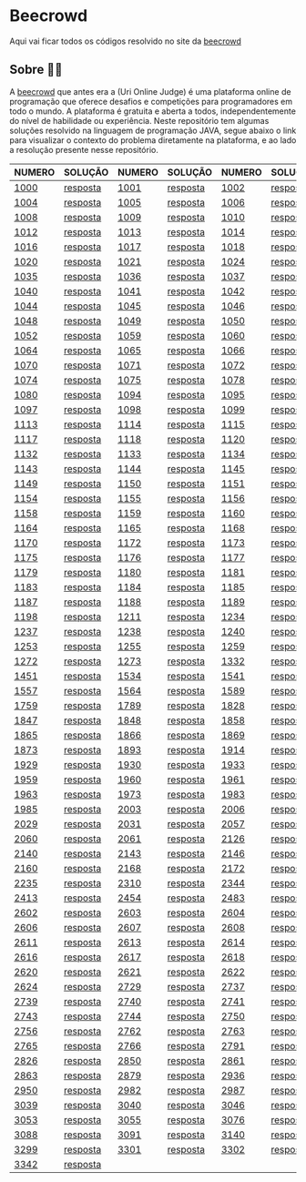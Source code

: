 # Beecrowd
Aqui vai ficar todos os códigos resolvido no site da [beecrowd](https://www.beecrowd.com.br/)
## Sobre :man_technologist:
A [beecrowd](https://www.beecrowd.com.br/) que antes era a (Uri Online Judge) é uma plataforma online de programação que oferece desafios e competições para programadores em todo o mundo. A plataforma é gratuita e aberta a todos, independentemente do nível de habilidade ou experiência. Neste repositório tem algumas soluções resolvido na linguagem de programação JAVA, segue abaixo o link para visualizar o contexto do problema diretamente na plataforma, e ao lado a resolução presente nesse repositório.

| NUMERO  | SOLUÇÃO | NUMERO  | SOLUÇÃO | NUMERO  | SOLUÇÃO | NUMERO  | SOLUÇÃO |
| ------------- | ------------- | ------------- |------------- | ------------- |------------- |------------- |------------- |
|[1000](https://www.beecrowd.com.br/judge/pt/problems/view/1000) | [resposta](https://github.com/mulucas/Uri-Online-Judge/blob/master/uri/src/iniciante/_1000.java) |[1001](https://www.beecrowd.com.br/judge/pt/problems/view/1001) | [resposta](https://github.com/mulucas/Uri-Online-Judge/blob/master/uri/src/iniciante/_1001.java) |[1002](https://www.beecrowd.com.br/judge/pt/problems/view/1002) | [resposta](https://github.com/mulucas/Uri-Online-Judge/blob/master/uri/src/iniciante/_1002.java) |[1003](https://www.beecrowd.com.br/judge/pt/problems/view/1003) | [resposta](https://github.com/mulucas/Uri-Online-Judge/blob/master/uri/src/iniciante/_1003.java) |
[1004](https://www.beecrowd.com.br/judge/pt/problems/view/1004) | [resposta](https://github.com/mulucas/Uri-Online-Judge/blob/master/uri/src/iniciante/_1004.java) |[1005](https://www.beecrowd.com.br/judge/pt/problems/view/1005) | [resposta](https://github.com/mulucas/Uri-Online-Judge/blob/master/uri/src/iniciante/_1005.java) |[1006](https://www.beecrowd.com.br/judge/pt/problems/view/1006) | [resposta](https://github.com/mulucas/Uri-Online-Judge/blob/master/uri/src/iniciante/_1006.java) |[1007](https://www.beecrowd.com.br/judge/pt/problems/view/1007) | [resposta](https://github.com/mulucas/Uri-Online-Judge/blob/master/uri/src/iniciante/_1007.java) |
[1008](https://www.beecrowd.com.br/judge/pt/problems/view/1008) | [resposta](https://github.com/mulucas/Uri-Online-Judge/blob/master/uri/src/iniciante/_1008.java) |[1009](https://www.beecrowd.com.br/judge/pt/problems/view/1009) | [resposta](https://github.com/mulucas/Uri-Online-Judge/blob/master/uri/src/iniciante/_1009.java) |[1010](https://www.beecrowd.com.br/judge/pt/problems/view/1010) | [resposta](https://github.com/mulucas/Uri-Online-Judge/blob/master/uri/src/iniciante/_1010.java) |[1011](https://www.beecrowd.com.br/judge/pt/problems/view/1011) | [resposta](https://github.com/mulucas/Uri-Online-Judge/blob/master/uri/src/iniciante/_1011.java) |
[1012](https://www.beecrowd.com.br/judge/pt/problems/view/1012) | [resposta](https://github.com/mulucas/Uri-Online-Judge/blob/master/uri/src/iniciante/_1012.java) |[1013](https://www.beecrowd.com.br/judge/pt/problems/view/1013) | [resposta](https://github.com/mulucas/Uri-Online-Judge/blob/master/uri/src/iniciante/_1013.java) |[1014](https://www.beecrowd.com.br/judge/pt/problems/view/1014) | [resposta](https://github.com/mulucas/Uri-Online-Judge/blob/master/uri/src/iniciante/_1014.java) |[1015](https://www.beecrowd.com.br/judge/pt/problems/view/1015) | [resposta](https://github.com/mulucas/Uri-Online-Judge/blob/master/uri/src/iniciante/_1015.java) |
[1016](https://www.beecrowd.com.br/judge/pt/problems/view/1016) | [resposta](https://github.com/mulucas/Uri-Online-Judge/blob/master/uri/src/iniciante/_1016.java) |[1017](https://www.beecrowd.com.br/judge/pt/problems/view/1017) | [resposta](https://github.com/mulucas/Uri-Online-Judge/blob/master/uri/src/iniciante/_1017.java) |[1018](https://www.beecrowd.com.br/judge/pt/problems/view/1018) | [resposta](https://github.com/mulucas/Uri-Online-Judge/blob/master/uri/src/iniciante/_1018.java) |[1019](https://www.beecrowd.com.br/judge/pt/problems/view/1019) | [resposta](https://github.com/mulucas/Uri-Online-Judge/blob/master/uri/src/iniciante/_1019.java) |
[1020](https://www.beecrowd.com.br/judge/pt/problems/view/1020) | [resposta](https://github.com/mulucas/Uri-Online-Judge/blob/master/uri/src/iniciante/_1020.java) |[1021](https://www.beecrowd.com.br/judge/pt/problems/view/1021) | [resposta](https://github.com/mulucas/Uri-Online-Judge/blob/master/uri/src/iniciante/_1021.java) |[1024](https://www.beecrowd.com.br/judge/pt/problems/view/1024) | [resposta](https://github.com/mulucas/Uri-Online-Judge/blob/master/uri/src/iniciante/_1024.java) |[1028](https://www.beecrowd.com.br/judge/pt/problems/view/1028) | [resposta](https://github.com/mulucas/Uri-Online-Judge/blob/master/uri/src/iniciante/_1028.java) |
[1035](https://www.beecrowd.com.br/judge/pt/problems/view/1035) | [resposta](https://github.com/mulucas/Uri-Online-Judge/blob/master/uri/src/iniciante/_1035.java) |[1036](https://www.beecrowd.com.br/judge/pt/problems/view/1036) | [resposta](https://github.com/mulucas/Uri-Online-Judge/blob/master/uri/src/iniciante/_1036.java) |[1037](https://www.beecrowd.com.br/judge/pt/problems/view/1037) | [resposta](https://github.com/mulucas/Uri-Online-Judge/blob/master/uri/src/iniciante/_1037.java) |[1038](https://www.beecrowd.com.br/judge/pt/problems/view/1038) | [resposta](https://github.com/mulucas/Uri-Online-Judge/blob/master/uri/src/iniciante/_1038.java) |
[1040](https://www.beecrowd.com.br/judge/pt/problems/view/1040) | [resposta](https://github.com/mulucas/Uri-Online-Judge/blob/master/uri/src/iniciante/_1040.java) |[1041](https://www.beecrowd.com.br/judge/pt/problems/view/1041) | [resposta](https://github.com/mulucas/Uri-Online-Judge/blob/master/uri/src/iniciante/_1041.java) |[1042](https://www.beecrowd.com.br/judge/pt/problems/view/1042) | [resposta](https://github.com/mulucas/Uri-Online-Judge/blob/master/uri/src/iniciante/_1042.java) |[1043](https://www.beecrowd.com.br/judge/pt/problems/view/1043) | [resposta](https://github.com/mulucas/Uri-Online-Judge/blob/master/uri/src/iniciante/_1043.java) |
[1044](https://www.beecrowd.com.br/judge/pt/problems/view/1044) | [resposta](https://github.com/mulucas/Uri-Online-Judge/blob/master/uri/src/iniciante/_1044.java) |[1045](https://www.beecrowd.com.br/judge/pt/problems/view/1045) | [resposta](https://github.com/mulucas/Uri-Online-Judge/blob/master/uri/src/iniciante/_1045.java) |[1046](https://www.beecrowd.com.br/judge/pt/problems/view/1046) | [resposta](https://github.com/mulucas/Uri-Online-Judge/blob/master/uri/src/iniciante/_1046.java) |[1047](https://www.beecrowd.com.br/judge/pt/problems/view/1047) | [resposta](https://github.com/mulucas/Uri-Online-Judge/blob/master/uri/src/iniciante/_1047.java) |
[1048](https://www.beecrowd.com.br/judge/pt/problems/view/1048) | [resposta](https://github.com/mulucas/Uri-Online-Judge/blob/master/uri/src/iniciante/_1048.java) |[1049](https://www.beecrowd.com.br/judge/pt/problems/view/1049) | [resposta](https://github.com/mulucas/Uri-Online-Judge/blob/master/uri/src/iniciante/_1049.java) |[1050](https://www.beecrowd.com.br/judge/pt/problems/view/1050) | [resposta](https://github.com/mulucas/Uri-Online-Judge/blob/master/uri/src/iniciante/_1050.java) |[1051](https://www.beecrowd.com.br/judge/pt/problems/view/1051) | [resposta](https://github.com/mulucas/Uri-Online-Judge/blob/master/uri/src/iniciante/_1051.java) |
[1052](https://www.beecrowd.com.br/judge/pt/problems/view/1052) | [resposta](https://github.com/mulucas/Uri-Online-Judge/blob/master/uri/src/iniciante/_1052.java) |[1059](https://www.beecrowd.com.br/judge/pt/problems/view/1059) | [resposta](https://github.com/mulucas/Uri-Online-Judge/blob/master/uri/src/iniciante/_1059.java) |[1060](https://www.beecrowd.com.br/judge/pt/problems/view/1060) | [resposta](https://github.com/mulucas/Uri-Online-Judge/blob/master/uri/src/iniciante/_1060.java) |[1061](https://www.beecrowd.com.br/judge/pt/problems/view/1061) | [resposta](https://github.com/mulucas/Uri-Online-Judge/blob/master/uri/src/iniciante/_1061.java) |
[1064](https://www.beecrowd.com.br/judge/pt/problems/view/1064) | [resposta](https://github.com/mulucas/Uri-Online-Judge/blob/master/uri/src/iniciante/_1064.java) |[1065](https://www.beecrowd.com.br/judge/pt/problems/view/1065) | [resposta](https://github.com/mulucas/Uri-Online-Judge/blob/master/uri/src/iniciante/_1065.java) |[1066](https://www.beecrowd.com.br/judge/pt/problems/view/1066) | [resposta](https://github.com/mulucas/Uri-Online-Judge/blob/master/uri/src/iniciante/_1066.java) |[1067](https://www.beecrowd.com.br/judge/pt/problems/view/1067) | [resposta](https://github.com/mulucas/Uri-Online-Judge/blob/master/uri/src/iniciante/_1067.java) |
[1070](https://www.beecrowd.com.br/judge/pt/problems/view/1070) | [resposta](https://github.com/mulucas/Uri-Online-Judge/blob/master/uri/src/iniciante/_1070.java) |[1071](https://www.beecrowd.com.br/judge/pt/problems/view/1071) | [resposta](https://github.com/mulucas/Uri-Online-Judge/blob/master/uri/src/iniciante/_1071.java) |[1072](https://www.beecrowd.com.br/judge/pt/problems/view/1072) | [resposta](https://github.com/mulucas/Uri-Online-Judge/blob/master/uri/src/iniciante/_1072.java) |[1073](https://www.beecrowd.com.br/judge/pt/problems/view/1073) | [resposta](https://github.com/mulucas/Uri-Online-Judge/blob/master/uri/src/iniciante/_1073.java) |
[1074](https://www.beecrowd.com.br/judge/pt/problems/view/1074) | [resposta](https://github.com/mulucas/Uri-Online-Judge/blob/master/uri/src/iniciante/_1074.java) |[1075](https://www.beecrowd.com.br/judge/pt/problems/view/1075) | [resposta](https://github.com/mulucas/Uri-Online-Judge/blob/master/uri/src/iniciante/_1075.java) |[1078](https://www.beecrowd.com.br/judge/pt/problems/view/1078) | [resposta](https://github.com/mulucas/Uri-Online-Judge/blob/master/uri/src/iniciante/_1078.java) |[1079](https://www.beecrowd.com.br/judge/pt/problems/view/1079) | [resposta](https://github.com/mulucas/Uri-Online-Judge/blob/master/uri/src/iniciante/_1079.java) |
[1080](https://www.beecrowd.com.br/judge/pt/problems/view/1080) | [resposta](https://github.com/mulucas/Uri-Online-Judge/blob/master/uri/src/iniciante/_1080.java) |[1094](https://www.beecrowd.com.br/judge/pt/problems/view/1094) | [resposta](https://github.com/mulucas/Uri-Online-Judge/blob/master/uri/src/iniciante/_1094.java) |[1095](https://www.beecrowd.com.br/judge/pt/problems/view/1095) | [resposta](https://github.com/mulucas/Uri-Online-Judge/blob/master/uri/src/iniciante/_1095.java) |[1096](https://www.beecrowd.com.br/judge/pt/problems/view/1096) | [resposta](https://github.com/mulucas/Uri-Online-Judge/blob/master/uri/src/iniciante/_1096.java) |
[1097](https://www.beecrowd.com.br/judge/pt/problems/view/1097) | [resposta](https://github.com/mulucas/Uri-Online-Judge/blob/master/uri/src/iniciante/_1097.java) |[1098](https://www.beecrowd.com.br/judge/pt/problems/view/1098) | [resposta](https://github.com/mulucas/Uri-Online-Judge/blob/master/uri/src/iniciante/_1098.java) |[1099](https://www.beecrowd.com.br/judge/pt/problems/view/1099) | [resposta](https://github.com/mulucas/Uri-Online-Judge/blob/master/uri/src/iniciante/_1099.java) |[1101](https://www.beecrowd.com.br/judge/pt/problems/view/1101) | [resposta](https://github.com/mulucas/Uri-Online-Judge/blob/master/uri/src/iniciante/_1101.java) |
[1113](https://www.beecrowd.com.br/judge/pt/problems/view/1113) | [resposta](https://github.com/mulucas/Uri-Online-Judge/blob/master/uri/src/iniciante/_1113.java) |[1114](https://www.beecrowd.com.br/judge/pt/problems/view/1114) | [resposta](https://github.com/mulucas/Uri-Online-Judge/blob/master/uri/src/iniciante/_1114.java) |[1115](https://www.beecrowd.com.br/judge/pt/problems/view/1115) | [resposta](https://github.com/mulucas/Uri-Online-Judge/blob/master/uri/src/iniciante/_1115.java) |[1116](https://www.beecrowd.com.br/judge/pt/problems/view/1116) | [resposta](https://github.com/mulucas/Uri-Online-Judge/blob/master/uri/src/iniciante/_1116.java) |
[1117](https://www.beecrowd.com.br/judge/pt/problems/view/1117) | [resposta](https://github.com/mulucas/Uri-Online-Judge/blob/master/uri/src/iniciante/_1117.java) |[1118](https://www.beecrowd.com.br/judge/pt/problems/view/1118) | [resposta](https://github.com/mulucas/Uri-Online-Judge/blob/master/uri/src/iniciante/_1118.java) |[1120](https://www.beecrowd.com.br/judge/pt/problems/view/1120) | [resposta](https://github.com/mulucas/Uri-Online-Judge/blob/master/uri/src/iniciante/_1120.java) |[1131](https://www.beecrowd.com.br/judge/pt/problems/view/1131) | [resposta](https://github.com/mulucas/Uri-Online-Judge/blob/master/uri/src/iniciante/_1131.java) |
[1132](https://www.beecrowd.com.br/judge/pt/problems/view/1132) | [resposta](https://github.com/mulucas/Uri-Online-Judge/blob/master/uri/src/iniciante/_1132.java) |[1133](https://www.beecrowd.com.br/judge/pt/problems/view/1133) | [resposta](https://github.com/mulucas/Uri-Online-Judge/blob/master/uri/src/iniciante/_1133.java) |[1134](https://www.beecrowd.com.br/judge/pt/problems/view/1134) | [resposta](https://github.com/mulucas/Uri-Online-Judge/blob/master/uri/src/iniciante/_1134.java) |[1142](https://www.beecrowd.com.br/judge/pt/problems/view/1142) | [resposta](https://github.com/mulucas/Uri-Online-Judge/blob/master/uri/src/iniciante/_1142.java) |
[1143](https://www.beecrowd.com.br/judge/pt/problems/view/1143) | [resposta](https://github.com/mulucas/Uri-Online-Judge/blob/master/uri/src/iniciante/_1143.java) |[1144](https://www.beecrowd.com.br/judge/pt/problems/view/1144) | [resposta](https://github.com/mulucas/Uri-Online-Judge/blob/master/uri/src/iniciante/_1144.java) |[1145](https://www.beecrowd.com.br/judge/pt/problems/view/1145) | [resposta](https://github.com/mulucas/Uri-Online-Judge/blob/master/uri/src/iniciante/_1145.java) |[1146](https://www.beecrowd.com.br/judge/pt/problems/view/1146) | [resposta](https://github.com/mulucas/Uri-Online-Judge/blob/master/uri/src/iniciante/_1146.java) |
[1149](https://www.beecrowd.com.br/judge/pt/problems/view/1149) | [resposta](https://github.com/mulucas/Uri-Online-Judge/blob/master/uri/src/iniciante/_1149.java) |[1150](https://www.beecrowd.com.br/judge/pt/problems/view/1150) | [resposta](https://github.com/mulucas/Uri-Online-Judge/blob/master/uri/src/iniciante/_1150.java) |[1151](https://www.beecrowd.com.br/judge/pt/problems/view/1151) | [resposta](https://github.com/mulucas/Uri-Online-Judge/blob/master/uri/src/iniciante/_1151.java) |[1153](https://www.beecrowd.com.br/judge/pt/problems/view/1153) | [resposta](https://github.com/mulucas/Uri-Online-Judge/blob/master/uri/src/iniciante/_1153.java) |
[1154](https://www.beecrowd.com.br/judge/pt/problems/view/1154) | [resposta](https://github.com/mulucas/Uri-Online-Judge/blob/master/uri/src/iniciante/_1154.java) |[1155](https://www.beecrowd.com.br/judge/pt/problems/view/1155) | [resposta](https://github.com/mulucas/Uri-Online-Judge/blob/master/uri/src/iniciante/_1155.java) |[1156](https://www.beecrowd.com.br/judge/pt/problems/view/1156) | [resposta](https://github.com/mulucas/Uri-Online-Judge/blob/master/uri/src/iniciante/_1156.java) |[1157](https://www.beecrowd.com.br/judge/pt/problems/view/1157) | [resposta](https://github.com/mulucas/Uri-Online-Judge/blob/master/uri/src/iniciante/_1157.java) |
[1158](https://www.beecrowd.com.br/judge/pt/problems/view/1158) | [resposta](https://github.com/mulucas/Uri-Online-Judge/blob/master/uri/src/iniciante/_1158.java) |[1159](https://www.beecrowd.com.br/judge/pt/problems/view/1159) | [resposta](https://github.com/mulucas/Uri-Online-Judge/blob/master/uri/src/iniciante/_1159.java) |[1160](https://www.beecrowd.com.br/judge/pt/problems/view/1160) | [resposta](https://github.com/mulucas/Uri-Online-Judge/blob/master/uri/src/iniciante/_1160.java) |[1161](https://www.beecrowd.com.br/judge/pt/problems/view/1161) | [resposta](https://github.com/mulucas/Uri-Online-Judge/blob/master/uri/src/iniciante/_1161.java) |
[1164](https://www.beecrowd.com.br/judge/pt/problems/view/1164) | [resposta](https://github.com/mulucas/Uri-Online-Judge/blob/master/uri/src/iniciante/_1164.java) |[1165](https://www.beecrowd.com.br/judge/pt/problems/view/1165) | [resposta](https://github.com/mulucas/Uri-Online-Judge/blob/master/uri/src/iniciante/_1165.java) |[1168](https://www.beecrowd.com.br/judge/pt/problems/view/1168) | [resposta](https://github.com/mulucas/Uri-Online-Judge/blob/master/uri/src/iniciante/_1168.java) |[1169](https://www.beecrowd.com.br/judge/pt/problems/view/1169) | [resposta](https://github.com/mulucas/Uri-Online-Judge/blob/master/uri/src/iniciante/_1169.java) |
[1170](https://www.beecrowd.com.br/judge/pt/problems/view/1170) | [resposta](https://github.com/mulucas/Uri-Online-Judge/blob/master/uri/src/iniciante/_1170.java) |[1172](https://www.beecrowd.com.br/judge/pt/problems/view/1172) | [resposta](https://github.com/mulucas/Uri-Online-Judge/blob/master/uri/src/iniciante/_1172.java) |[1173](https://www.beecrowd.com.br/judge/pt/problems/view/1173) | [resposta](https://github.com/mulucas/Uri-Online-Judge/blob/master/uri/src/iniciante/_1173.java) |[1174](https://www.beecrowd.com.br/judge/pt/problems/view/1174) | [resposta](https://github.com/mulucas/Uri-Online-Judge/blob/master/uri/src/iniciante/_1174.java) |
[1175](https://www.beecrowd.com.br/judge/pt/problems/view/1175) | [resposta](https://github.com/mulucas/Uri-Online-Judge/blob/master/uri/src/iniciante/_1175.java) |[1176](https://www.beecrowd.com.br/judge/pt/problems/view/1176) | [resposta](https://github.com/mulucas/Uri-Online-Judge/blob/master/uri/src/iniciante/_1176.java) |[1177](https://www.beecrowd.com.br/judge/pt/problems/view/1177) | [resposta](https://github.com/mulucas/Uri-Online-Judge/blob/master/uri/src/iniciante/_1177.java) |[1178](https://www.beecrowd.com.br/judge/pt/problems/view/1178) | [resposta](https://github.com/mulucas/Uri-Online-Judge/blob/master/uri/src/iniciante/_1178.java) |
[1179](https://www.beecrowd.com.br/judge/pt/problems/view/1179) | [resposta](https://github.com/mulucas/Uri-Online-Judge/blob/master/uri/src/iniciante/_1179.java) |[1180](https://www.beecrowd.com.br/judge/pt/problems/view/1180) | [resposta](https://github.com/mulucas/Uri-Online-Judge/blob/master/uri/src/iniciante/_1180.java) |[1181](https://www.beecrowd.com.br/judge/pt/problems/view/1181) | [resposta](https://github.com/mulucas/Uri-Online-Judge/blob/master/uri/src/iniciante/_1181.java) |[1182](https://www.beecrowd.com.br/judge/pt/problems/view/1182) | [resposta](https://github.com/mulucas/Uri-Online-Judge/blob/master/uri/src/iniciante/_1182.java) |
[1183](https://www.beecrowd.com.br/judge/pt/problems/view/1183) | [resposta](https://github.com/mulucas/Uri-Online-Judge/blob/master/uri/src/iniciante/_1183.java) |[1184](https://www.beecrowd.com.br/judge/pt/problems/view/1184) | [resposta](https://github.com/mulucas/Uri-Online-Judge/blob/master/uri/src/iniciante/_1184.java) |[1185](https://www.beecrowd.com.br/judge/pt/problems/view/1185) | [resposta](https://github.com/mulucas/Uri-Online-Judge/blob/master/uri/src/iniciante/_1185.java) |[1186](https://www.beecrowd.com.br/judge/pt/problems/view/1186) | [resposta](https://github.com/mulucas/Uri-Online-Judge/blob/master/uri/src/iniciante/_1186.java) |
[1187](https://www.beecrowd.com.br/judge/pt/problems/view/1187) | [resposta](https://github.com/mulucas/Uri-Online-Judge/blob/master/uri/src/iniciante/_1187.java) |[1188](https://www.beecrowd.com.br/judge/pt/problems/view/1188) | [resposta](https://github.com/mulucas/Uri-Online-Judge/blob/master/uri/src/iniciante/_1188.java) |[1189](https://www.beecrowd.com.br/judge/pt/problems/view/1189) | [resposta](https://github.com/mulucas/Uri-Online-Judge/blob/master/uri/src/iniciante/_1189.java) |[1190](https://www.beecrowd.com.br/judge/pt/problems/view/1190) | [resposta](https://github.com/mulucas/Uri-Online-Judge/blob/master/uri/src/iniciante/_1190.java) |
[1198](https://www.beecrowd.com.br/judge/pt/problems/view/1198) | [resposta](https://github.com/mulucas/Uri-Online-Judge/blob/master/uri/src/iniciante/_1198.java) |[1211](https://www.beecrowd.com.br/judge/pt/problems/view/1211) | [resposta](https://github.com/mulucas/Uri-Online-Judge/blob/master/uri/src/iniciante/_1211.java) |[1234](https://www.beecrowd.com.br/judge/pt/problems/view/1234) | [resposta](https://github.com/mulucas/Uri-Online-Judge/blob/master/uri/src/iniciante/_1234.java) |[1235](https://www.beecrowd.com.br/judge/pt/problems/view/1235) | [resposta](https://github.com/mulucas/Uri-Online-Judge/blob/master/uri/src/iniciante/_1235.java) |
[1237](https://www.beecrowd.com.br/judge/pt/problems/view/1237) | [resposta](https://github.com/mulucas/Uri-Online-Judge/blob/master/uri/src/iniciante/_1237.java) |[1238](https://www.beecrowd.com.br/judge/pt/problems/view/1238) | [resposta](https://github.com/mulucas/Uri-Online-Judge/blob/master/uri/src/iniciante/_1238.java) |[1240](https://www.beecrowd.com.br/judge/pt/problems/view/1240) | [resposta](https://github.com/mulucas/Uri-Online-Judge/blob/master/uri/src/iniciante/_1240.java) |[1241](https://www.beecrowd.com.br/judge/pt/problems/view/1241) | [resposta](https://github.com/mulucas/Uri-Online-Judge/blob/master/uri/src/iniciante/_1241.java) |
[1253](https://www.beecrowd.com.br/judge/pt/problems/view/1253) | [resposta](https://github.com/mulucas/Uri-Online-Judge/blob/master/uri/src/iniciante/_1253.java) |[1255](https://www.beecrowd.com.br/judge/pt/problems/view/1255) | [resposta](https://github.com/mulucas/Uri-Online-Judge/blob/master/uri/src/iniciante/_1255.java) |[1259](https://www.beecrowd.com.br/judge/pt/problems/view/1259) | [resposta](https://github.com/mulucas/Uri-Online-Judge/blob/master/uri/src/iniciante/_1259.java) |[1262](https://www.beecrowd.com.br/judge/pt/problems/view/1262) | [resposta](https://github.com/mulucas/Uri-Online-Judge/blob/master/uri/src/iniciante/_1262.java) |
[1272](https://www.beecrowd.com.br/judge/pt/problems/view/1272) | [resposta](https://github.com/mulucas/Uri-Online-Judge/blob/master/uri/src/iniciante/_1272.java) |[1273](https://www.beecrowd.com.br/judge/pt/problems/view/1273) | [resposta](https://github.com/mulucas/Uri-Online-Judge/blob/master/uri/src/iniciante/_1273.java) |[1332](https://www.beecrowd.com.br/judge/pt/problems/view/1332) | [resposta](https://github.com/mulucas/Uri-Online-Judge/blob/master/uri/src/iniciante/_1332.java) |[1436](https://www.beecrowd.com.br/judge/pt/problems/view/1436) | [resposta](https://github.com/mulucas/Uri-Online-Judge/blob/master/uri/src/iniciante/_1436.java) |
[1451](https://www.beecrowd.com.br/judge/pt/problems/view/1451) | [resposta](https://github.com/mulucas/Uri-Online-Judge/blob/master/uri/src/iniciante/_1451.java) |[1534](https://www.beecrowd.com.br/judge/pt/problems/view/1534) | [resposta](https://github.com/mulucas/Uri-Online-Judge/blob/master/uri/src/iniciante/_1534.java) |[1541](https://www.beecrowd.com.br/judge/pt/problems/view/1541) | [resposta](https://github.com/mulucas/Uri-Online-Judge/blob/master/uri/src/iniciante/_1541.java) |[1555](https://www.beecrowd.com.br/judge/pt/problems/view/1555) | [resposta](https://github.com/mulucas/Uri-Online-Judge/blob/master/uri/src/iniciante/_1555.java) |
[1557](https://www.beecrowd.com.br/judge/pt/problems/view/1557) | [resposta](https://github.com/mulucas/Uri-Online-Judge/blob/master/uri/src/iniciante/_1557.java) |[1564](https://www.beecrowd.com.br/judge/pt/problems/view/1564) | [resposta](https://github.com/mulucas/Uri-Online-Judge/blob/master/uri/src/iniciante/_1564.java) |[1589](https://www.beecrowd.com.br/judge/pt/problems/view/1589) | [resposta](https://github.com/mulucas/Uri-Online-Judge/blob/master/uri/src/iniciante/_1589.java) |[1607](https://www.beecrowd.com.br/judge/pt/problems/view/1607) | [resposta](https://github.com/mulucas/Uri-Online-Judge/blob/master/uri/src/iniciante/_1607.java) |
[1759](https://www.beecrowd.com.br/judge/pt/problems/view/1759) | [resposta](https://github.com/mulucas/Uri-Online-Judge/blob/master/uri/src/iniciante/_1759.java) |[1789](https://www.beecrowd.com.br/judge/pt/problems/view/1789) | [resposta](https://github.com/mulucas/Uri-Online-Judge/blob/master/uri/src/iniciante/_1789.java) |[1828](https://www.beecrowd.com.br/judge/pt/problems/view/1828) | [resposta](https://github.com/mulucas/Uri-Online-Judge/blob/master/uri/src/iniciante/_1828.java) |[1837](https://www.beecrowd.com.br/judge/pt/problems/view/1837) | [resposta](https://github.com/mulucas/Uri-Online-Judge/blob/master/uri/src/iniciante/_1837.java) |
[1847](https://www.beecrowd.com.br/judge/pt/problems/view/1847) | [resposta](https://github.com/mulucas/Uri-Online-Judge/blob/master/uri/src/iniciante/_1847.java) |[1848](https://www.beecrowd.com.br/judge/pt/problems/view/1848) | [resposta](https://github.com/mulucas/Uri-Online-Judge/blob/master/uri/src/iniciante/_1848.java) |[1858](https://www.beecrowd.com.br/judge/pt/problems/view/1858) | [resposta](https://github.com/mulucas/Uri-Online-Judge/blob/master/uri/src/iniciante/_1858.java) |[1864](https://www.beecrowd.com.br/judge/pt/problems/view/1864) | [resposta](https://github.com/mulucas/Uri-Online-Judge/blob/master/uri/src/iniciante/_1864.java) |
[1865](https://www.beecrowd.com.br/judge/pt/problems/view/1865) | [resposta](https://github.com/mulucas/Uri-Online-Judge/blob/master/uri/src/iniciante/_1865.java) |[1866](https://www.beecrowd.com.br/judge/pt/problems/view/1866) | [resposta](https://github.com/mulucas/Uri-Online-Judge/blob/master/uri/src/iniciante/_1866.java) |[1869](https://www.beecrowd.com.br/judge/pt/problems/view/1869) | [resposta](https://github.com/mulucas/Uri-Online-Judge/blob/master/uri/src/iniciante/_1869.java) |[1871](https://www.beecrowd.com.br/judge/pt/problems/view/1871) | [resposta](https://github.com/mulucas/Uri-Online-Judge/blob/master/uri/src/iniciante/_1871.java) |
[1873](https://www.beecrowd.com.br/judge/pt/problems/view/1873) | [resposta](https://github.com/mulucas/Uri-Online-Judge/blob/master/uri/src/iniciante/_1873.java) |[1893](https://www.beecrowd.com.br/judge/pt/problems/view/1893) | [resposta](https://github.com/mulucas/Uri-Online-Judge/blob/master/uri/src/iniciante/_1893.java) |[1914](https://www.beecrowd.com.br/judge/pt/problems/view/1914) | [resposta](https://github.com/mulucas/Uri-Online-Judge/blob/master/uri/src/iniciante/_1914.java) |[1924](https://www.beecrowd.com.br/judge/pt/problems/view/1924) | [resposta](https://github.com/mulucas/Uri-Online-Judge/blob/master/uri/src/iniciante/_1924.java) |
[1929](https://www.beecrowd.com.br/judge/pt/problems/view/1929) | [resposta](https://github.com/mulucas/Uri-Online-Judge/blob/master/uri/src/iniciante/_1929.java) |[1930](https://www.beecrowd.com.br/judge/pt/problems/view/1930) | [resposta](https://github.com/mulucas/Uri-Online-Judge/blob/master/uri/src/iniciante/_1930.java) |[1933](https://www.beecrowd.com.br/judge/pt/problems/view/1933) | [resposta](https://github.com/mulucas/Uri-Online-Judge/blob/master/uri/src/iniciante/_1933.java) |[1957](https://www.beecrowd.com.br/judge/pt/problems/view/1957) | [resposta](https://github.com/mulucas/Uri-Online-Judge/blob/master/uri/src/iniciante/_1957.java) |
[1959](https://www.beecrowd.com.br/judge/pt/problems/view/1959) | [resposta](https://github.com/mulucas/Uri-Online-Judge/blob/master/uri/src/iniciante/_1959.java) |[1960](https://www.beecrowd.com.br/judge/pt/problems/view/1960) | [resposta](https://github.com/mulucas/Uri-Online-Judge/blob/master/uri/src/iniciante/_1960.java) |[1961](https://www.beecrowd.com.br/judge/pt/problems/view/1961) | [resposta](https://github.com/mulucas/Uri-Online-Judge/blob/master/uri/src/iniciante/_1961.java) |[1962](https://www.beecrowd.com.br/judge/pt/problems/view/1962) | [resposta](https://github.com/mulucas/Uri-Online-Judge/blob/master/uri/src/iniciante/_1962.java) |
[1963](https://www.beecrowd.com.br/judge/pt/problems/view/1963) | [resposta](https://github.com/mulucas/Uri-Online-Judge/blob/master/uri/src/iniciante/_1963.java) |[1973](https://www.beecrowd.com.br/judge/pt/problems/view/1973) | [resposta](https://github.com/mulucas/Uri-Online-Judge/blob/master/uri/src/iniciante/_1973.java) |[1983](https://www.beecrowd.com.br/judge/pt/problems/view/1983) | [resposta](https://github.com/mulucas/Uri-Online-Judge/blob/master/uri/src/iniciante/_1983.java) |[1984](https://www.beecrowd.com.br/judge/pt/problems/view/1984) | [resposta](https://github.com/mulucas/Uri-Online-Judge/blob/master/uri/src/iniciante/_1984.java) |
[1985](https://www.beecrowd.com.br/judge/pt/problems/view/1985) | [resposta](https://github.com/mulucas/Uri-Online-Judge/blob/master/uri/src/iniciante/_1985.java) |[2003](https://www.beecrowd.com.br/judge/pt/problems/view/2003) | [resposta](https://github.com/mulucas/Uri-Online-Judge/blob/master/uri/src/iniciante/_2003.java) |[2006](https://www.beecrowd.com.br/judge/pt/problems/view/2006) | [resposta](https://github.com/mulucas/Uri-Online-Judge/blob/master/uri/src/iniciante/_2006.java) |[2028](https://www.beecrowd.com.br/judge/pt/problems/view/2028) | [resposta](https://github.com/mulucas/Uri-Online-Judge/blob/master/uri/src/iniciante/_2028.java) |
[2029](https://www.beecrowd.com.br/judge/pt/problems/view/2029) | [resposta](https://github.com/mulucas/Uri-Online-Judge/blob/master/uri/src/iniciante/_2029.java) |[2031](https://www.beecrowd.com.br/judge/pt/problems/view/2031) | [resposta](https://github.com/mulucas/Uri-Online-Judge/blob/master/uri/src/iniciante/_2031.java) |[2057](https://www.beecrowd.com.br/judge/pt/problems/view/2057) | [resposta](https://github.com/mulucas/Uri-Online-Judge/blob/master/uri/src/iniciante/_2057.java) |[2059](https://www.beecrowd.com.br/judge/pt/problems/view/2059) | [resposta](https://github.com/mulucas/Uri-Online-Judge/blob/master/uri/src/iniciante/_2059.java) |
[2060](https://www.beecrowd.com.br/judge/pt/problems/view/2060) | [resposta](https://github.com/mulucas/Uri-Online-Judge/blob/master/uri/src/iniciante/_2060.java) |[2061](https://www.beecrowd.com.br/judge/pt/problems/view/2061) | [resposta](https://github.com/mulucas/Uri-Online-Judge/blob/master/uri/src/iniciante/_2061.java) |[2126](https://www.beecrowd.com.br/judge/pt/problems/view/2126) | [resposta](https://github.com/mulucas/Uri-Online-Judge/blob/master/uri/src/iniciante/_2126.java) |[2139](https://www.beecrowd.com.br/judge/pt/problems/view/2139) | [resposta](https://github.com/mulucas/Uri-Online-Judge/blob/master/uri/src/iniciante/_2139.java) |
[2140](https://www.beecrowd.com.br/judge/pt/problems/view/2140) | [resposta](https://github.com/mulucas/Uri-Online-Judge/blob/master/uri/src/iniciante/_2140.java) |[2143](https://www.beecrowd.com.br/judge/pt/problems/view/2143) | [resposta](https://github.com/mulucas/Uri-Online-Judge/blob/master/uri/src/iniciante/_2143.java) |[2146](https://www.beecrowd.com.br/judge/pt/problems/view/2146) | [resposta](https://github.com/mulucas/Uri-Online-Judge/blob/master/uri/src/iniciante/_2146.java) |[2152](https://www.beecrowd.com.br/judge/pt/problems/view/2152) | [resposta](https://github.com/mulucas/Uri-Online-Judge/blob/master/uri/src/iniciante/_2152.java) |
[2160](https://www.beecrowd.com.br/judge/pt/problems/view/2160) | [resposta](https://github.com/mulucas/Uri-Online-Judge/blob/master/uri/src/iniciante/_2160.java) |[2168](https://www.beecrowd.com.br/judge/pt/problems/view/2168) | [resposta](https://github.com/mulucas/Uri-Online-Judge/blob/master/uri/src/iniciante/_2168.java) |[2172](https://www.beecrowd.com.br/judge/pt/problems/view/2172) | [resposta](https://github.com/mulucas/Uri-Online-Judge/blob/master/uri/src/iniciante/_2172.java) |[2234](https://www.beecrowd.com.br/judge/pt/problems/view/2234) | [resposta](https://github.com/mulucas/Uri-Online-Judge/blob/master/uri/src/iniciante/_2234.java) |
[2235](https://www.beecrowd.com.br/judge/pt/problems/view/2235) | [resposta](https://github.com/mulucas/Uri-Online-Judge/blob/master/uri/src/iniciante/_2235.java) |[2310](https://www.beecrowd.com.br/judge/pt/problems/view/2310) | [resposta](https://github.com/mulucas/Uri-Online-Judge/blob/master/uri/src/iniciante/_2310.java) |[2344](https://www.beecrowd.com.br/judge/pt/problems/view/2344) | [resposta](https://github.com/mulucas/Uri-Online-Judge/blob/master/uri/src/iniciante/_2344.java) |[2374](https://www.beecrowd.com.br/judge/pt/problems/view/2374) | [resposta](https://github.com/mulucas/Uri-Online-Judge/blob/master/uri/src/iniciante/_2374.java) |
[2413](https://www.beecrowd.com.br/judge/pt/problems/view/2413) | [resposta](https://github.com/mulucas/Uri-Online-Judge/blob/master/uri/src/iniciante/_2413.java) |[2454](https://www.beecrowd.com.br/judge/pt/problems/view/2454) | [resposta](https://github.com/mulucas/Uri-Online-Judge/blob/master/uri/src/iniciante/_2454.java) |[2483](https://www.beecrowd.com.br/judge/pt/problems/view/2483) | [resposta](https://github.com/mulucas/Uri-Online-Judge/blob/master/uri/src/iniciante/_2483.java) |[2581](https://www.beecrowd.com.br/judge/pt/problems/view/2581) | [resposta](https://github.com/mulucas/Uri-Online-Judge/blob/master/uri/src/iniciante/_2581.java) |
[2602](https://www.beecrowd.com.br/judge/pt/problems/view/2602) | [resposta](https://github.com/mulucas/Uri-Online-Judge/blob/master/uri/src/sql/_2602.sql) |[2603](https://www.beecrowd.com.br/judge/pt/problems/view/2603) | [resposta](https://github.com/mulucas/Uri-Online-Judge/blob/master/uri/src/sql/_2603.sql) |[2604](https://www.beecrowd.com.br/judge/pt/problems/view/2604) | [resposta](https://github.com/mulucas/Uri-Online-Judge/blob/master/uri/src/sql/_2604.sql) |[2605](https://www.beecrowd.com.br/judge/pt/problems/view/2605) | [resposta](https://github.com/mulucas/Uri-Online-Judge/blob/master/uri/src/sql/_2605.sql) |
[2606](https://www.beecrowd.com.br/judge/pt/problems/view/2606) | [resposta](https://github.com/mulucas/Uri-Online-Judge/blob/master/uri/src/sql/_2606.sql) |[2607](https://www.beecrowd.com.br/judge/pt/problems/view/2607) | [resposta](https://github.com/mulucas/Uri-Online-Judge/blob/master/uri/src/sql/_2607.sql) |[2608](https://www.beecrowd.com.br/judge/pt/problems/view/2608) | [resposta](https://github.com/mulucas/Uri-Online-Judge/blob/master/uri/src/sql/_2608.sql) |[2609](https://www.beecrowd.com.br/judge/pt/problems/view/2609) | [resposta](https://github.com/mulucas/Uri-Online-Judge/blob/master/uri/src/sql/_2609.sql) |
[2611](https://www.beecrowd.com.br/judge/pt/problems/view/2611) | [resposta](https://github.com/mulucas/Uri-Online-Judge/blob/master/uri/src/sql/_2611.sql) |[2613](https://www.beecrowd.com.br/judge/pt/problems/view/2613) | [resposta](https://github.com/mulucas/Uri-Online-Judge/blob/master/uri/src/sql/_2613.sql) |[2614](https://www.beecrowd.com.br/judge/pt/problems/view/2614) | [resposta](https://github.com/mulucas/Uri-Online-Judge/blob/master/uri/src/sql/_2614.sql) |[2615](https://www.beecrowd.com.br/judge/pt/problems/view/2615) | [resposta](https://github.com/mulucas/Uri-Online-Judge/blob/master/uri/src/sql/_2615.sql) |
[2616](https://www.beecrowd.com.br/judge/pt/problems/view/2616) | [resposta](https://github.com/mulucas/Uri-Online-Judge/blob/master/uri/src/sql/_2616.sql) |[2617](https://www.beecrowd.com.br/judge/pt/problems/view/2617) | [resposta](https://github.com/mulucas/Uri-Online-Judge/blob/master/uri/src/sql/_2617.sql) |[2618](https://www.beecrowd.com.br/judge/pt/problems/view/2618) | [resposta](https://github.com/mulucas/Uri-Online-Judge/blob/master/uri/src/sql/_2618.sql) |[2619](https://www.beecrowd.com.br/judge/pt/problems/view/2619) | [resposta](https://github.com/mulucas/Uri-Online-Judge/blob/master/uri/src/sql/_2619.sql) |
[2620](https://www.beecrowd.com.br/judge/pt/problems/view/2620) | [resposta](https://github.com/mulucas/Uri-Online-Judge/blob/master/uri/src/sql/_2620.sql) |[2621](https://www.beecrowd.com.br/judge/pt/problems/view/2621) | [resposta](https://github.com/mulucas/Uri-Online-Judge/blob/master/uri/src/sql/_2621.sql) |[2622](https://www.beecrowd.com.br/judge/pt/problems/view/2622) | [resposta](https://github.com/mulucas/Uri-Online-Judge/blob/master/uri/src/sql/_2622.sql) |[2623](https://www.beecrowd.com.br/judge/pt/problems/view/2623) | [resposta](https://github.com/mulucas/Uri-Online-Judge/blob/master/uri/src/sql/_2623.sql) |
[2624](https://www.beecrowd.com.br/judge/pt/problems/view/2624) | [resposta](https://github.com/mulucas/Uri-Online-Judge/blob/master/uri/src/sql/_2624.sql) |[2729](https://www.beecrowd.com.br/judge/pt/problems/view/2729) | [resposta](https://github.com/mulucas/Uri-Online-Judge/blob/master/uri/src/iniciante/_2729.java) |[2737](https://www.beecrowd.com.br/judge/pt/problems/view/2737) | [resposta](https://github.com/mulucas/Uri-Online-Judge/blob/master/uri/src/iniciante/_2737.java) |[2738](https://www.beecrowd.com.br/judge/pt/problems/view/2738) | [resposta](https://github.com/mulucas/Uri-Online-Judge/blob/master/uri/src/iniciante/_2738.java) |
[2739](https://www.beecrowd.com.br/judge/pt/problems/view/2739) | [resposta](https://github.com/mulucas/Uri-Online-Judge/blob/master/uri/src/iniciante/_2739.java) |[2740](https://www.beecrowd.com.br/judge/pt/problems/view/2740) | [resposta](https://github.com/mulucas/Uri-Online-Judge/blob/master/uri/src/iniciante/_2740.java) |[2741](https://www.beecrowd.com.br/judge/pt/problems/view/2741) | [resposta](https://github.com/mulucas/Uri-Online-Judge/blob/master/uri/src/iniciante/_2741.java) |[2742](https://www.beecrowd.com.br/judge/pt/problems/view/2742) | [resposta](https://github.com/mulucas/Uri-Online-Judge/blob/master/uri/src/iniciante/_2742.java) |
[2743](https://www.beecrowd.com.br/judge/pt/problems/view/2743) | [resposta](https://github.com/mulucas/Uri-Online-Judge/blob/master/uri/src/iniciante/_2743.java) |[2744](https://www.beecrowd.com.br/judge/pt/problems/view/2744) | [resposta](https://github.com/mulucas/Uri-Online-Judge/blob/master/uri/src/iniciante/_2744.java) |[2750](https://www.beecrowd.com.br/judge/pt/problems/view/2750) | [resposta](https://github.com/mulucas/Uri-Online-Judge/blob/master/uri/src/iniciante/_2750.java) |[2755](https://www.beecrowd.com.br/judge/pt/problems/view/2755) | [resposta](https://github.com/mulucas/Uri-Online-Judge/blob/master/uri/src/iniciante/_2755.java) |
[2756](https://www.beecrowd.com.br/judge/pt/problems/view/2756) | [resposta](https://github.com/mulucas/Uri-Online-Judge/blob/master/uri/src/iniciante/_2756.java) |[2762](https://www.beecrowd.com.br/judge/pt/problems/view/2762) | [resposta](https://github.com/mulucas/Uri-Online-Judge/blob/master/uri/src/iniciante/_2762.java) |[2763](https://www.beecrowd.com.br/judge/pt/problems/view/2763) | [resposta](https://github.com/mulucas/Uri-Online-Judge/blob/master/uri/src/iniciante/_2763.java) |[2764](https://www.beecrowd.com.br/judge/pt/problems/view/2764) | [resposta](https://github.com/mulucas/Uri-Online-Judge/blob/master/uri/src/iniciante/_2764.java) |
[2765](https://www.beecrowd.com.br/judge/pt/problems/view/2765) | [resposta](https://github.com/mulucas/Uri-Online-Judge/blob/master/uri/src/iniciante/_2765.java) |[2766](https://www.beecrowd.com.br/judge/pt/problems/view/2766) | [resposta](https://github.com/mulucas/Uri-Online-Judge/blob/master/uri/src/iniciante/_2766.java) |[2791](https://www.beecrowd.com.br/judge/pt/problems/view/2791) | [resposta](https://github.com/mulucas/Uri-Online-Judge/blob/master/uri/src/iniciante/_2791.java) |[2807](https://www.beecrowd.com.br/judge/pt/problems/view/2807) | [resposta](https://github.com/mulucas/Uri-Online-Judge/blob/master/uri/src/iniciante/_2807.java) |
[2826](https://www.beecrowd.com.br/judge/pt/problems/view/2826) | [resposta](https://github.com/mulucas/Uri-Online-Judge/blob/master/uri/src/iniciante/_2826.java) |[2850](https://www.beecrowd.com.br/judge/pt/problems/view/2850) | [resposta](https://github.com/mulucas/Uri-Online-Judge/blob/master/uri/src/iniciante/_2850.java) |[2861](https://www.beecrowd.com.br/judge/pt/problems/view/2861) | [resposta](https://github.com/mulucas/Uri-Online-Judge/blob/master/uri/src/iniciante/_2861.java) |[2862](https://www.beecrowd.com.br/judge/pt/problems/view/2862) | [resposta](https://github.com/mulucas/Uri-Online-Judge/blob/master/uri/src/iniciante/_2862.java) |
[2863](https://www.beecrowd.com.br/judge/pt/problems/view/2863) | [resposta](https://github.com/mulucas/Uri-Online-Judge/blob/master/uri/src/iniciante/_2863.java) |[2879](https://www.beecrowd.com.br/judge/pt/problems/view/2879) | [resposta](https://github.com/mulucas/Uri-Online-Judge/blob/master/uri/src/iniciante/_2879.java) |[2936](https://www.beecrowd.com.br/judge/pt/problems/view/2936) | [resposta](https://github.com/mulucas/Uri-Online-Judge/blob/master/uri/src/iniciante/_2936.java) |[2949](https://www.beecrowd.com.br/judge/pt/problems/view/2949) | [resposta](https://github.com/mulucas/Uri-Online-Judge/blob/master/uri/src/iniciante/_2949.java) |
[2950](https://www.beecrowd.com.br/judge/pt/problems/view/2950) | [resposta](https://github.com/mulucas/Uri-Online-Judge/blob/master/uri/src/iniciante/_2950.java) |[2982](https://www.beecrowd.com.br/judge/pt/problems/view/2982) | [resposta](https://github.com/mulucas/Uri-Online-Judge/blob/master/uri/src/iniciante/_2982.java) |[2987](https://www.beecrowd.com.br/judge/pt/problems/view/2987) | [resposta](https://github.com/mulucas/Uri-Online-Judge/blob/master/uri/src/iniciante/_2987.java) |[3037](https://www.beecrowd.com.br/judge/pt/problems/view/3037) | [resposta](https://github.com/mulucas/Uri-Online-Judge/blob/master/uri/src/iniciante/_3037.java) |
[3039](https://www.beecrowd.com.br/judge/pt/problems/view/3039) | [resposta](https://github.com/mulucas/Uri-Online-Judge/blob/master/uri/src/iniciante/_3039.java) |[3040](https://www.beecrowd.com.br/judge/pt/problems/view/3040) | [resposta](https://github.com/mulucas/Uri-Online-Judge/blob/master/uri/src/iniciante/_3040.java) |[3046](https://www.beecrowd.com.br/judge/pt/problems/view/3046) | [resposta](https://github.com/mulucas/Uri-Online-Judge/blob/master/uri/src/iniciante/_3046.java) |[3047](https://www.beecrowd.com.br/judge/pt/problems/view/3047) | [resposta](https://github.com/mulucas/Uri-Online-Judge/blob/master/uri/src/iniciante/_3047.java) |
[3053](https://www.beecrowd.com.br/judge/pt/problems/view/3053) | [resposta](https://github.com/mulucas/Uri-Online-Judge/blob/master/uri/src/iniciante/_3053.java) |[3055](https://www.beecrowd.com.br/judge/pt/problems/view/3055) | [resposta](https://github.com/mulucas/Uri-Online-Judge/blob/master/uri/src/iniciante/_3055.java) |[3076](https://www.beecrowd.com.br/judge/pt/problems/view/3076) | [resposta](https://github.com/mulucas/Uri-Online-Judge/blob/master/uri/src/iniciante/_3076.java) |[3084](https://www.beecrowd.com.br/judge/pt/problems/view/3084) | [resposta](https://github.com/mulucas/Uri-Online-Judge/blob/master/uri/src/iniciante/_3084.java) |
[3088](https://www.beecrowd.com.br/judge/pt/problems/view/3088) | [resposta](https://github.com/mulucas/Uri-Online-Judge/blob/master/uri/src/iniciante/_3088.java) |[3091](https://www.beecrowd.com.br/judge/pt/problems/view/3091) | [resposta](https://github.com/mulucas/Uri-Online-Judge/blob/master/uri/src/iniciante/_3091.java) |[3140](https://www.beecrowd.com.br/judge/pt/problems/view/3140) | [resposta](https://github.com/mulucas/Uri-Online-Judge/blob/master/uri/src/iniciante/_3140.java) |[3170](https://www.beecrowd.com.br/judge/pt/problems/view/3170) | [resposta](https://github.com/mulucas/Uri-Online-Judge/blob/master/uri/src/iniciante/_3170.java) |
[3299](https://www.beecrowd.com.br/judge/pt/problems/view/3299) | [resposta](https://github.com/mulucas/Uri-Online-Judge/blob/master/uri/src/iniciante/_3299.java) |[3301](https://www.beecrowd.com.br/judge/pt/problems/view/3301) | [resposta](https://github.com/mulucas/Uri-Online-Judge/blob/master/uri/src/iniciante/_3301.java) |[3302](https://www.beecrowd.com.br/judge/pt/problems/view/3302) | [resposta](https://github.com/mulucas/Uri-Online-Judge/blob/master/uri/src/iniciante/_3302.java) |[3303](https://www.beecrowd.com.br/judge/pt/problems/view/3303) | [resposta](https://github.com/mulucas/Uri-Online-Judge/blob/master/uri/src/iniciante/_3303.java) |
[3342](https://www.beecrowd.com.br/judge/pt/problems/view/3342) | [resposta](https://github.com/mulucas/Uri-Online-Judge/blob/master/uri/src/iniciante/_3342.java) |
